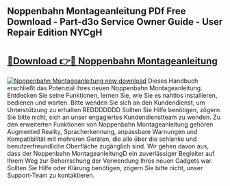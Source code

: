 ## Noppenbahn Montageanleitung PDf Free Download - Part-d3o Service Owner Guide - User Repair Edition NYCgH

# <h2><a href="http://df8km81.blite.top/?on=Noppenbahn+Montageanleitung">🔗Download 👉🔴 Noppenbahn Montageanleitung</a></h2>

[![Noppenbahn Montageanleitung new download](https://i.imgur.com/lujVjoI.png)](http://df8km81.blite.top/?on=Noppenbahn+Montageanleitung)
Dieses Handbuch erschließt das Potenzial Ihres neuen Noppenbahn Montageanleitung. Entdecken Sie seine Funktionen, lernen Sie, wie Sie es nahtlos installieren, bedienen und warten. Bitte wenden Sie sich an den Kundendienst, um Unterstützung zu erhalten REDDDDDDD Sollten Sie Hilfe benötigen, zögern Sie bitte nicht, sich an unser engagiertes Kundendienstteam zu wenden. Zu den erweiterten Funktionen von Noppenbahn Montageanleitung gehören Augmented Reality, Spracherkennung, anpassbare Warnungen und Kompatibilität mit mehreren Geräten, die alle über die schlanke und benutzerfreundliche Oberfläche zugänglich sind. Wir gehen davon aus, dass der Noppenbahn MontageanleitungD ein zuverlässiger Begleiter auf Ihrem Weg zur Beherrschung der Verwendung Ihres neuen Gadgets war. Sollten Sie Hilfe oder Klärung benötigen, zögern Sie bitte nicht, unser Support-Team zu kontaktieren.
